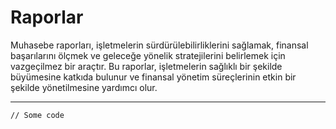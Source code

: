 # Raporlar

Muhasebe raporları, işletmelerin sürdürülebilirliklerini sağlamak, finansal başarılarını ölçmek ve geleceğe yönelik stratejilerini belirlemek için vazgeçilmez bir araçtır. Bu raporlar, işletmelerin sağlıklı bir şekilde büyümesine katkıda bulunur ve finansal yönetim süreçlerinin etkin bir şekilde yönetilmesine yardımcı olur.



***

```
// Some code
```


